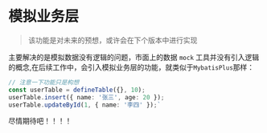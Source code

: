 # 模拟业务层

> 该功能是对未来的预想，或许会在下个版本中进行实现

主要解决的是模拟数据没有逻辑的问题，市面上的数据 `mock` 工具并没有引入逻辑的概念,在后续工作中，会引入模拟业务层的功能，就类似于`MybatisPlus`那样：

```ts
// 注意一下功能只是构想
const userTable = defineTable({}, 10);
userTable.insert({ name: '张三', age: 20 });
userTable.updateById(1, { name: '李四' });`
```

尽情期待吧！！！！
